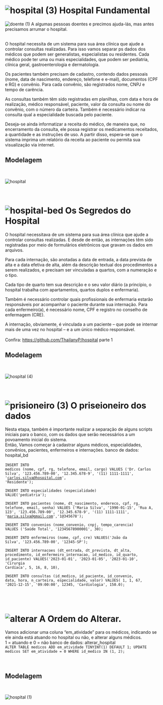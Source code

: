 # ![hospital (3)](https://user-images.githubusercontent.com/111004514/235028569-7d9da66b-78df-4630-ae35-16db2af1f06b.png) Hospital Fundamental

![doente (1)](https://github.com/ThailanyP/hospital/assets/111004514/a0003b96-967b-45cd-97dd-ab7e3aacc691) A algumas pessoas doentes e precimos ajuda-lás, mas antes precisamos arrumar o hospital.

<br>
O hospital necessita de um sistema para sua área clínica que ajude a controlar consultas realizadas. Para isso vamos separar ps dados dos médicos que podem ser generalistas, especialistas ou residentes. Cada médico pode ter uma ou mais especialidades, que podem ser pediatria, clínica geral, gastroenterologia e dermatologia.

Os pacientes também precisam de cadastro, contendo dados pessoais (nome, data de nascimento, endereço, telefone e e-mail), documentos (CPF e RG) e convênio. Para cada convênio, são registrados nome, CNPJ e tempo de carência.

As consultas também têm sido registradas em planilhas, com data e hora de realização, médico responsável, paciente, valor da consulta ou nome do convênio, com o número da carteira. Também é necessário indicar na consulta qual a especialidade buscada pelo paciente.

Deseja-se ainda informatizar a receita do médico, de maneira que, no encerramento da consulta, ele possa registrar os medicamentos receitados, a quantidade e as instruções de uso. A partir disso, espera-se que o sistema imprima um relatório da receita ao paciente ou permita sua visualização via internet.
<br>
<h2>Modelagem</h2>
<br>

![hospital](https://user-images.githubusercontent.com/111004514/235029607-8874d784-3844-443b-8247-8476d0aea9d5.png)

<br>

# ![hospital-bed](https://github.com/ThailanyP/hospital-parte-2/assets/111004514/38da799a-ac34-43b7-a76a-5fb593a7caea) Os Segredos do Hospital
O hospital necessitava de um sistema para sua área clínica que ajude a controlar consultas realizadas. E desde de então, as internações têm sido registradas por meio de formulários eletrônicos que gravam os dados em arquivos. 

Para cada internação, são anotadas a data de entrada, a data prevista de alta e a data efetiva de alta, além da descrição textual dos procedimentos a serem realizados, e precisam ser vinculadas a quartos, com a numeração e o tipo. 

Cada tipo de quarto tem sua descrição e o seu valor diário (a princípio, o hospital trabalha com apartamentos, quartos duplos e enfermaria).

Também é necessário controlar quais profissionais de enfermaria estarão responsáveis por acompanhar o paciente durante sua internação. Para cada enfermeiro(a), é necessário nome, CPF e registro no conselho de enfermagem (CRE).

A internação, obviamente, é vinculada a um paciente – que pode se internar mais de uma vez no hospital – e a um único médico responsável.
<br>
<br>
Confira: https://github.com/ThailanyP/hospital parte 1
<br>
<h2>Modelagem</h2>
<br>


![hospital (4)](https://github.com/ThailanyP/hospital-parte-2/assets/111004514/42d1cf8d-0bed-4c27-aaf7-88ff792dcbb7)

<br>

# ![prisioneiro (3)](https://github.com/ThailanyP/hospital/assets/111004514/14c2f3ca-f00c-4f48-9eaa-ad2fbb5df603) O priseioneiro dos dados

Nesta etapa, também é importante realizar a separação de alguns scripts iniciais para o banco, com os dados que serão necessários a um povoamento inicial do sistema.
<br>
Então, Vamos começar à cadastrar alguns médicos, especialidades, convênios, pacientes, enfermeiros e internações.
banco de dados: hospital_bd
<br>
<br>
<code>INSERT INTO medicos (nome, cpf, rg, telefone, email, cargo)
VALUES ('Dr. Carlos Silva', '123.456.789-00', '12.345.678-9', '(11) 1111-1111', 'carlos.silva@hospital.com', 'Residente');</code>

<code>INSERT INTO especialidades (especialidade)
VALUE('pediatria');</code>

<code>INSERT INTO pacientes (nome, dt_nascimento, endereco, cpf, rg, telefone, email, senha)
VALUES ('Maria Silva', '1990-01-15', 'Rua A, 123', '123.456.789-00', '12.345.678-9', '(11) 1111-1111', 'maria.silva@gmail.com','1@345678');</code>

<code>INSERT INTO convenios (nome_convenio, cnpj, tempo_carencia)
VALUES ('Saúde Total', '12345678900001', 30);</code>

<code>INSERT INTO enfermeiros (nome, cpf, cre) 
VALUES('João da Silva', '123.456.789-00', '12345-SP');</code>

<code>INSERT INTO internacoes (dt_entrada, dt_prevista, dt_alta, procedimento, id_enfermeiro_internacao, id_medico, id_quarto, id_paciente) 
VALUES('2023-01-01', '2023-01-05', '2023-01-10', 'Cirurgia Cardíaca', 5, 16, 8, 10),</code>

<code>INSERT INTO consultas (id_medico, id_paciente, id_convenio, data, hora, n_carteira, especialidade, valor) 
VALUES(   1, 1, 67, '2021-12-15', '09:00:00', 12345, 'Cardiologia', 150.0);</code>

<br>
<br>

# ![alterar](https://github.com/ThailanyP/hospital/assets/111004514/7753da9f-a78f-47c7-b5ff-0b66b93085a3)  A Ordem do Alterar. 

Vamos adicionar uma coluna “em_atividade” para os médicos, indicando se ele ainda está atuando no hospital ou não, e alterar alguns médicos. 
<br>
1 = atuando e 0 = não
banco de dados: alterar_hospital
<br>
<code>ALTER TABLE medicos
ADD em_atividade TINYINT(1) DEFAULT 1;
UPDATE medicos
SET em_atividade = 0
WHERE id_medico IN (1, 2);</code>

<br>

<h2>Modelagem</h2>
<br>

![hospital (1)](https://github.com/ThailanyP/hospital/assets/111004514/3a32e219-9e46-43d8-aca7-570f5d2fd476)
